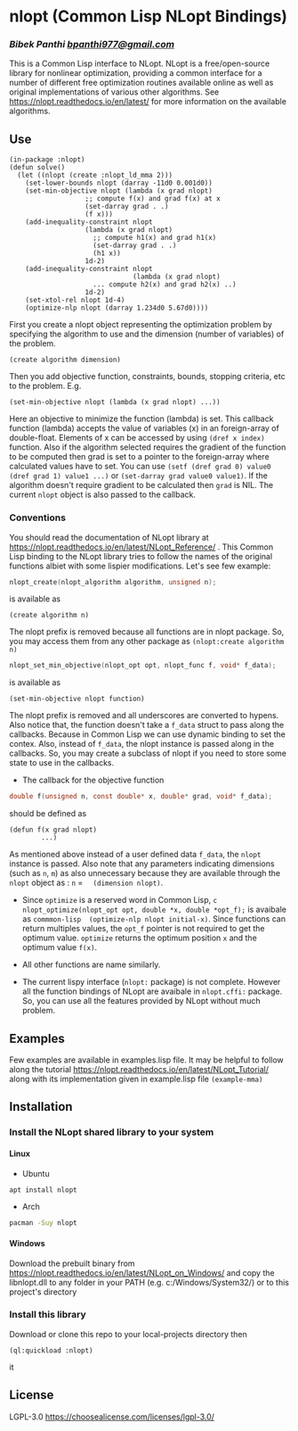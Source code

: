 # nlopt (Common Lisp NLopt Bindings)
### _Bibek Panthi <bpanthi977@gmail.com>_

This is a Common Lisp interface to NLopt. NLopt is a free/open-source library for nonlinear optimization, providing a common interface for a number of different free optimization routines 
available online as well as original implementations of various other algorithms. See https://nlopt.readthedocs.io/en/latest/ for more information on the available algorithms.

## Use 

```common-lisp 
(in-package :nlopt)
(defun solve()
  (let ((nlopt (create :nlopt_ld_mma 2)))
	(set-lower-bounds nlopt (darray -11d0 0.001d0))
	(set-min-objective nlopt (lambda (x grad nlopt)
				   ;; compute f(x) and grad f(x) at x
				   (set-darray grad . .)
				   (f x)))
	(add-inequality-constraint nlopt
				   (lambda (x grad nlopt)
				     ;; compute h1(x) and grad h1(x)
		   		     (set-darray grad . .)
				     (h1 x))
				   1d-2)
	(add-inequality-constraint nlopt
	                           (lambda (x grad nlopt)
				     ... compute h2(x) and grad h2(x) ..)
				   1d-2)
	(set-xtol-rel nlopt 1d-4)
	(optimize-nlp nlopt (darray 1.234d0 5.67d0))))
```

First you create a nlopt object representing the optimization problem by specifying the algorithm to use and the dimension (number of variables) of the problem. 

```common-lisp 
(create algorithm dimension)
```
Then you add objective function, constraints, bounds, stopping criteria, etc to the problem. E.g. 
```common-lisp 
(set-min-objective nlopt (lambda (x grad nlopt) ...))
```
Here an objective to minimize the function (lambda) is set. 
This callback function (lambda) accepts the value of variables (x) in an foreign-array of double-float. Elements of x can be accessed by using `(dref x index)` function. 
Also if the algorithm selected requires the gradient of the function to be computed then grad is set to a pointer to the foreign-array where calculated values have to set. 
You can use `(setf (dref grad 0) value0 (dref grad 1) value1 ...)` or `(set-darray grad value0 value1)`. If the algorithm doesn't require gradient to be calculated then  `grad` is NIL. 
The current `nlopt` object is also passed to the callback. 

### Conventions 
You should read the documentation of NLopt library at https://nlopt.readthedocs.io/en/latest/NLopt_Reference/ . This Common Lisp binding to the NLopt library tries to follow the 
names of the original functions albiet with some lispier modifications. Let's see few example: 

```c 
nlopt_create(nlopt_algorithm algorithm, unsigned n);
```
is available as 
```common-lisp 
(create algorithm n)
``` 
The nlopt prefix is removed because all functions are in nlopt package. So, you may access them from any other package as `(nlopt:create algorithm n)` 

```c 
nlopt_set_min_objective(nlopt_opt opt, nlopt_func f, void* f_data);
``` 
is available as 
```common-lisp 
(set-min-objective nlopt function)
```
The nlopt prefix is removed and all underscores are converted to hypens. Also notice that, the function doesn't take a `f_data` struct to pass along the callbacks. 
	Because in Common Lisp we can use dynamic binding to set the contex. Also, instead of `f_data`, the nlopt instance is passed along in the callbacks. So, you may create a subclass of nlopt if you need 
	to store some state to use in the callbacks. 
	
* The callback for the objective function 
```c 
double f(unsigned n, const double* x, double* grad, void* f_data);
```
should be defined as 
```common-lisp 
(defun f(x grad nlopt)
		...)
```
As mentioned above instead of a user defined data `f_data`, the `nlopt` instance is passed. Also note that any parameters indicating dimensions (such as `n`, `m`) as also unnecessary because
they are available through the `nlopt` object as : `n` = `  (dimension nlopt)`. 
* Since `optimize` is a reserved word in Common Lisp, `c 
nlopt_optimize(nlopt_opt opt, double *x, double *opt_f);` is avaibale as 
`commmon-lisp 
(optimize-nlp nlopt initial-x)`. Since functions can return multiples values, the `opt_f` pointer is not required to get the optimum value. `optimize` returns the optimum position `x` and the optimum value `f(x)`.

* All other functions are name similarly. 
* The current lispy interface (`nlopt:` package) is not complete. However all the function bindings of NLopt are avaibale in `nlopt.cffi:` package. 
So, you can use all the features provided by NLopt without much problem. 

## Examples 
Few examples are available in examples.lisp file. It may be helpful to follow along the tutorial https://nlopt.readthedocs.io/en/latest/NLopt_Tutorial/ along with its implementation given in example.lisp file `(example-mma)` 

## Installation 
### Install the NLopt shared library to your system 
#### Linux
* Ubuntu
```bash 
apt install nlopt 
```
* Arch
```bash 
pacman -Suy nlopt
```

#### Windows 
Download the prebuilt binary from 
https://nlopt.readthedocs.io/en/latest/NLopt_on_Windows/
and copy the libnlopt.dll to any folder in your PATH (e.g. c:/Windows/System32/) or to this project's directory 

### Install this library 
Download or clone this repo to your local-projects directory then 
```common-lisp
(ql:quickload :nlopt)
```
it 

## License
LGPL-3.0
https://choosealicense.com/licenses/lgpl-3.0/


